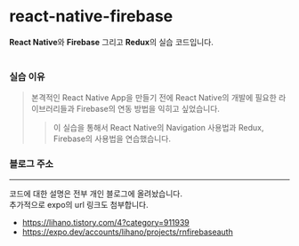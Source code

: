 # react-native-firebase
**React Native**와 **Firebase** 그리고 **Redux**의 실습 코드입니다.
<br><br>
### 실습 이유<br>
> 본격적인 React Native App을 만들기 전에 React Native의 개발에 필요한 라이브러리들과 Firebase의 연동 방법을 익히고 싶었습니다.
>> 이 실습을 통해서 React Native의 Navigation 사용법과 Redux, Firebase의 사용법을 연습했습니다.
### 블로그 주소
---
코드에 대한 설명은 전부 개인 블로그에 올려놨습니다.<br>
추가적으로 expo의 url 링크도 첨부합니다.<br>
* https://lihano.tistory.com/4?category=911939
* https://expo.dev/accounts/lihano/projects/rnfirebaseauth
